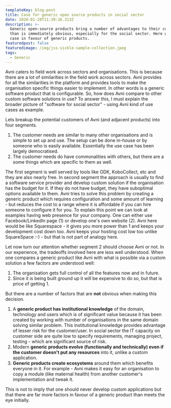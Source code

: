 ```yaml
---
templateKey: blog-post
title: Case for generic open source products in social sector
date: 2020-01-28T11:39:26.313Z
description: >-
  Generic open-source products bring a number of advantages to their customer
  than is immediately obvious, especially for the social sector. Here we make a
  case in favour of generic products.
featuredpost: false
featuredimage: /img/jss-sickle-sample-collection.jpeg
tags:
  - Generic
---
```

Avni caters to field work across sectors and organisations. This is because there are a lot of similarities in the field work across sectors. Avni provides for all the similarities in the platform and provides tools to make the organisation specific things easier to implement. In other words is a generic software product that is configurable. So, how does Avni compare to other custom software solutions in use? To answer this, I must explain the broader picture of "software for social sector" - using Avni kind of use cases as example.

Lets breakup the potential customers of Avni (and adjacent products) into four segments.

1. The customer needs are similar to many other organisations and is simple to set up and use. The setup can be done in-house or by someone who is easily available. Essentially the use case has been largely democratised.
2. The customer needs do have commonalities with others, but there are a some things which are specific to them as well.

The first segment is well served by tools like ODK, KoboCollect, etc and they are also nearly free. In second segment the approach is usually to find a software service provider and develop custom solution if the organisation has the budget for it. If they do not have budget, they have suboptimal options available to them. Avni tries to solve this problem by creating a generic product which requires configuration and some amount of learning - but reduces the cost to a range where it is affordable if you can hire someone to configure it for you. To explain this point we can look at examples having web presence for your company. One can either use Facebook/LinkedIn page (1) or develop one's own website (2). Avni here would be like Squarespace - it gives you more power than 1 and keeps your development cost down too. Avni keeps your hosting cost low too unlike SquareSpace :-) - but that is not part of analogy here.

Let now turn our attention whether segment 2 should choose Avni or not. In our experience, the tradeoffs involved here are less well understood. When one compares a generic product like Avni with what is possible via a custom solution a few factors are understood well:

1. The organisation gets full control of all the features now and in future.
2. Since it is being built ground up it will be expensive to do so, but that is price of getting 1.

But there are a number of factors that are **not** obvious when making this decision.

1. A **generic product has institutional knowledge** of the domain, technology and users which is of significant value because it has been created by working with number of organisations in the same domain solving similar problem. This institutional knowledge provides advantage of lesser risk for the customer/user. In social sector the IT capacity on customer side are quite low to specify requirements, managing project, testing - which are significant source of risk.
2. Modern **generic products evolve (functionally and technically) even if the customer doesn't put any resources** into it, unlike a custom application.
3. **Generic products create ecosystems** around them which benefits everyone in it. For example - Avni makes it easy for an organisation to copy a module (like maternal health) from another customer's implementation and tweak it.

This is not to imply that one should never develop custom applications but that there are far more factors in favour of a generic product than meets the eye initially.
